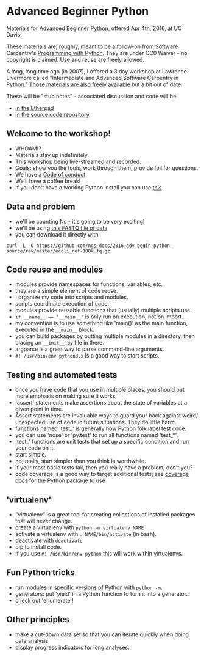 # Advanced Beginner Python

Materials for [Advanced Beginner
Python](https://dib-training.readthedocs.org/en/pub/2016-04-04-adv-beg-python.html),
offered Apr 4th, 2016, at UC Davis.

These materials are, roughly, meant to be a follow-on from Software
Carpentry's [Programming with
Python](https://swcarpentry.github.io/python-novice-inflammation/).
They are under CC0 Waiver - no copyright is claimed.  Use and reuse are
freely allowed.

A long, long time ago (in 2007), I offered a 3 day workshop at
Lawrence Livermore called "Intermediate and Advanced Software
Carpentry in Python."  [Those materials are also freely
available](http://ivory.idyll.org/articles/advanced-swc/) but a bit out
of date.

These will be "stub notes" - associated discussion and code will be

* [in the Etherpad](https://etherpad.wikimedia.org/p/2016-adv-begin-python)
* [in the source code repository](https://github.com/ngs-docs/2016-adv-begin-python-source)

## Welcome to the workshop!

* WHOAMI?
* Materials stay up indefinitely.
* This workshop being live-streamed and recorded.
* Goals: show you the tools, work through them, provide foil for questions.
* We have a [Code of conduct](http://software-carpentry.org/conduct/)
* We'll have a coffee break!
* If you don't have a working Python install you can use [this](http://mybinder.org/repo/ctb/2016-mybinder-inflammation)

## Data and problem

* we'll be counting Ns - it's going to be very exciting!
* we'll be using [this FASTQ file of data](https://github.com/ngs-docs/2016-adv-begin-python-source/raw/master/ecoli_ref-100k.fq.gz)
* you can download it directly with

```
curl -L -O https://github.com/ngs-docs/2016-adv-begin-python-source/raw/master/ecoli_ref-100k.fq.gz
```

## Code reuse and modules

* modules provide namespaces for functions, variables, etc.
* they are a simple element of code reuse.
* I organize my code into scripts and modules.
* scripts coordinate execution of code.
* modules provide reusable functions that (usually) multiple scripts use.
* `if __name__ == '__main__'` is only run on execution, not on import.
* my convention is to use something like 'main()' as the main function,
  executed in the `__main__` block.
* you can build packages by putting multiple modules in a directory,
  then placing an `__init__.py` file in there.
* argparse is a great way to parse command-line arguments.
* `#! /usr/bin/env python3.x` is a good way to start scripts.

## Testing and automated tests

* once you have code that you use in multiple places, you should put more
  emphasis on making sure it works.
* 'assert' statements make assertions about the state of variables at a
  given point in time.
* Assert statements are invaluable ways to guard your back against weird/
  unexpected use of code in future situations.  They do little harm.
* functions named 'test_' is generally how Python folk label test code.
* you can use 'nose' or 'py.test' to run all functions named 'test_*'.
* 'test_' functions are unit tests that set up a specific condition and
  run your code on it.
* start simple.
* no, really, start simpler than you think is worthwhile.
* if your most basic tests fail, then you really have a problem, don't you?
* code coverage is a good way to target additional tests; see [coverage docs](https://coverage.readthedocs.org/) for the Python package to use

## 'virtualenv'

* "virtualenv" is a great tool for creating collections of installed packages
  that will never change.
* create a virtualenv with `python -m virtualenv NAME`
* activate a virtualenv with `. NAME/bin/activate` (in bash).
* deactivate with `deactivate`
* pip to install code.
* if you use `#! /usr/bin/env python` this will work within virtualenvs.

## Fun Python tricks

* run modules in specific versions of Python with `python -m`.
* generators: put 'yield' in a Python function to turn it into a generator.
* check out 'enumerate'!

## Other principles

* make a cut-down data set so that you can iterate quickly when doing data analysis
* display progress indicators for long analyses.
